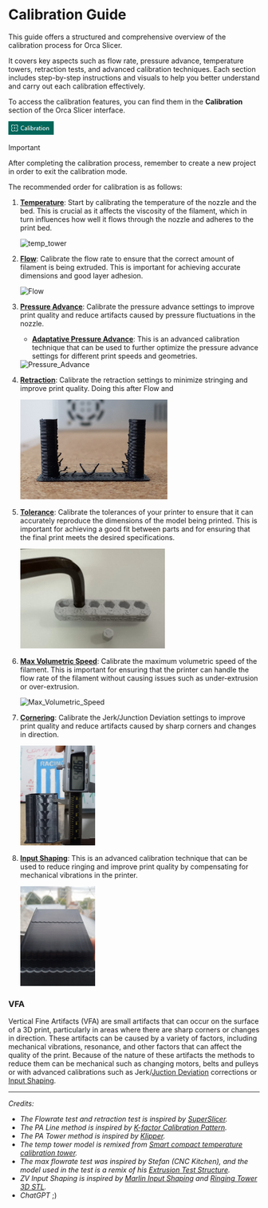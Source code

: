 # Calibration Guide

This guide offers a structured and comprehensive overview of the calibration process for Orca Slicer.

It covers key aspects such as flow rate, pressure advance, temperature towers, retraction tests, and advanced calibration techniques. Each section includes step-by-step instructions and visuals to help you better understand and carry out each calibration effectively.

To access the calibration features, you can find them in the **Calibration** section of the Orca Slicer interface.

![Calibration Button](https://github.com/SoftFever/OrcaSlicer/blob/main/doc/images/calibration.png?raw=true)

> [!IMPORTANT]
> After completing the calibration process, remember to create a new project in order to exit the calibration mode.

The recommended order for calibration is as follows:

1. **[Temperature](temp-calib.md)**: Start by calibrating the temperature of the nozzle and the bed. This is crucial as it affects the viscosity of the filament, which in turn influences how well it flows through the nozzle and adheres to the print bed.

   <img src="https://user-images.githubusercontent.com/103989404/221344534-40e1a629-450c-4ad5-a051-8e240e261a51.jpeg" alt="temp_tower" height="200">

2. **[Flow](flow-rate-calib.md)**: Calibrate the flow rate to ensure that the correct amount of filament is being extruded. This is important for achieving accurate dimensions and good layer adhesion.

   <img src="https://user-images.githubusercontent.com/103989404/210138585-98821729-b19e-4452-a08d-697f147d36f0.jpg" alt="Flow" height="200">

3. **[Pressure Advance](pressure-advance-calib.md)**: Calibrate the pressure advance settings to improve print quality and reduce artifacts caused by pressure fluctuations in the nozzle.

   - **[Adaptative Pressure Advance](adaptive-pressure-advance-calib.md)**: This is an advanced calibration technique that can be used to further optimize the pressure advance settings for different print speeds and geometries.

   <img src="https://user-images.githubusercontent.com/103989404/210140231-e886b98d-280a-4464-9781-c74ed9b7d44e.jpg" alt="Pressure_Advance" height="200">

4. **[Retraction](retraction-calib.md)**: Calibrate the retraction settings to minimize stringing and improve print quality. Doing this after Flow and

   <img src="https://github.com/SoftFever/OrcaSlicer/blob/main/doc/images/retraction_test_print.jpg?raw=true" alt="Retraction" height="200">

5. **[Tolerance](tolerance-calib.md)**: Calibrate the tolerances of your printer to ensure that it can accurately reproduce the dimensions of the model being printed. This is important for achieving a good fit between parts and for ensuring that the final print meets the desired specifications.

   <img src="https://github.com/SoftFever/OrcaSlicer/blob/main/doc/images/Tolerance/OrcaToleranceTes_m6.jpg?raw=true" alt="Tolerance" height="200">

6. **[Max Volumetric Speed](volumetric-speed-calib.md)**: Calibrate the maximum volumetric speed of the filament. This is important for ensuring that the printer can handle the flow rate of the filament without causing issues such as under-extrusion or over-extrusion.

   <img src="https://github.com/SoftFever/OrcaSlicer/blob/main/doc/images/vmf_measurement_point.jpg?raw=true" alt="Max_Volumetric_Speed" height="200">

7. **[Cornering](cornering-calib.md)**: Calibrate the Jerk/Junction Deviation settings to improve print quality and reduce artifacts caused by sharp corners and changes in direction.

     <img src="https://github.com/SoftFever/OrcaSlicer/blob/main/doc/images/JunctionDeviation/jd_second_print_measure.jpg?raw=true" alt="Cornering" height="200">

8. **[Input Shaping](input-shaping-calib.md)**: This is an advanced calibration technique that can be used to reduce ringing and improve print quality by compensating for mechanical vibrations in the printer.

   <img src="https://github.com/SoftFever/OrcaSlicer/blob/main/doc/images/InputShaping/IS_damp_marlin_print_measure.jpg?raw=true" alt="Input_Shaping" height="200">

### VFA

Vertical Fine Artifacts (VFA) are small artifacts that can occur on the surface of a 3D print, particularly in areas where there are sharp corners or changes in direction. These artifacts can be caused by a variety of factors, including mechanical vibrations, resonance, and other factors that can affect the quality of the print.
Because of the nature of these artifacts the methods to reduce them can be mechanical such as changing motors, belts and pulleys or with advanced calibrations such as Jerk/[Juction Deviation](#junction-deviation) corrections or [Input Shaping](#input-shaping).

---

_Credits:_

- _The Flowrate test and retraction test is inspired by [SuperSlicer](https://github.com/supermerill/SuperSlicer)._
- _The PA Line method is inspired by [K-factor Calibration Pattern](https://marlinfw.org/tools/lin_advance/k-factor.html)._
- _The PA Tower method is inspired by [Klipper](https://www.klipper3d.org/Pressure_Advance.html)._
- _The temp tower model is remixed from [Smart compact temperature calibration tower](https://www.thingiverse.com/thing:2729076)._
- _The max flowrate test was inspired by Stefan (CNC Kitchen), and the model used in the test is a remix of his [Extrusion Test Structure](https://www.printables.com/model/342075-extrusion-test-structure)._
- _ZV Input Shaping is inspired by [Marlin Input Shaping](https://marlinfw.org/docs/features/input_shaping.html) and [Ringing Tower 3D STL](https://marlinfw.org/assets/stl/ringing_tower.stl)._
- _ChatGPT_ ;)